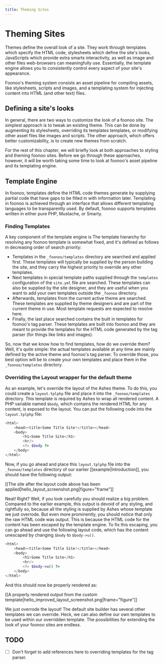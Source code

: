 ```yaml
---
title: Theming Sites
---
```

# Theming Sites

Themes define the overall look of a site. They work through templates which specify the HTML code, stylesheets which define the site's looks, JavaScripts which provide extra smarts interactivity, as well as image and other files web-browsers can meaningfully use. Essentially, the template engine allows you to consistently control every aspect of your site's appearance. 

Foonoo's theming system consists an asset pipeline for compiling assets, like stylesheets, scripts and images, and a templating system for injecting content into HTML (and other text) files.

## Defining a site's looks
In general, there are two ways to customize the look of a foonoo site. The simplest approach is to tweak an existing theme. This can be done by augmenting its stylesheets, overriding its templates templates, or modifying other asset files like images and scripts. The other approach, which offers better customizability, is to create new themes from scratch. 

For the rest of this chapter, we will briefly look at both approaches to styling and theming foonoo sites. Before we go through these approaches, however, it will be worth taking some time to look at foonoo's asset pipeline and its templating engine.


## Template Engine
In foonoo, templates define the HTML code themes generate by supplying partial code that have gaps to be filled in with information later. Templating in foonoo is achieved through an interface that allows different templating languages to be transparently used. By default, foonoo supports templates written in either pure PHP, Mustache, or Smarty. 

### Finding Templates
A key component of the template engine is 
The template hierarchy for resolving any foonoo template is somewhat fixed, and it's defined as follows in decreasing order of search priority:

- Templates in the `_foonoo/templates` directory are searched and applied first. These templates will typically be supplied by the person building the site, and they carry the highest priority to override any other templates.
- Next templates in special template paths supplied through the `templates` configuration of the `site.yml` file are searched. These templates can also be supplied by the site designer, and they are useful when you want to add your own templates outside the `_foonoo` directory.
- Afterwards, templates from the current active theme are searched. These templates are supplied by theme designers and are part of the current theme in use. Most template requests are expected to resolve here.
- Finally, the last place searched contains the built in templates for foonoo's tag parser. These templates are built into foonoo and they are meant to provide the templates for the HTML code generated by the tag parser (for things like links and images). 

So, now that we know how to find templates, how do we override them? Well, it's quite simple: the actual templates available at any time are mainly defined by the active theme and foonoo's tag parser. To override those, you best option will be to create your own templates and place them in the `_foonoo/templates` directory.

### Overriding the Layout wrapper for the default theme
As an example, let's override the layout of the Ashes theme. To do this, you could create a `layout.tplphp` file and place it into the `_foonoo/templates` directory. This template is required by Ashes to wrap all rendered content. A PHP variable named `$body`, which contains the rendered HTML for any content, is exposed to the layout. You can put the following code into the `layout.tplphp` file:

````php
<html>
	<head><title>Some Title Site!</title></head>
	<body>
		<h1>Some Title Site</h1>
		<hr/>
		<?= $body ?>
	</body>
</html>
````

Now, if you go ahead and place this `layout.tplphp` file into the `_foonoo/templates` directory of our earlier [[example|Introduction]], you should have the following output:

[[The site after the layout code above has been applied|hello_layout_screenshot.png|figure="frame"]]

Neat! Right? Well, if you look carefully you should realize a big problem. Compared to the earlier example, this output is devoid of any styling, and rightfully so, because all the styling is supplied by Ashes whose template we just overrode. But even more prominently, you should notice that only the raw HTML code was output. This is because the HTML code for the content has been escaped by the template engine. To fix this escaping, you can go ahead and use the following layout code, which has the content unescaped by changing `$body` to `$body->u()`. 

````php
<html>
	<head><title>Some Title Site!</title></head>
	<body>
		<h1>Some Title Site</h1>
		<hr/>
		<?= $body->u() ?>
	</body>
</html>
````

And this should now be properly rendered as:

[[A properly rendered output from the custom template|hello_improved_layout_screenshot.png|frame="figure"]]

We just overrode the layout! The default site builder has several other templates we can override. Heck, we can also define our own templates to be used within our overridden template. The possibilities for extending the look of your foonoo sites are endless.




## TODO

 - [ ] Don't forget to add references here to overriding templates for the tag parser.